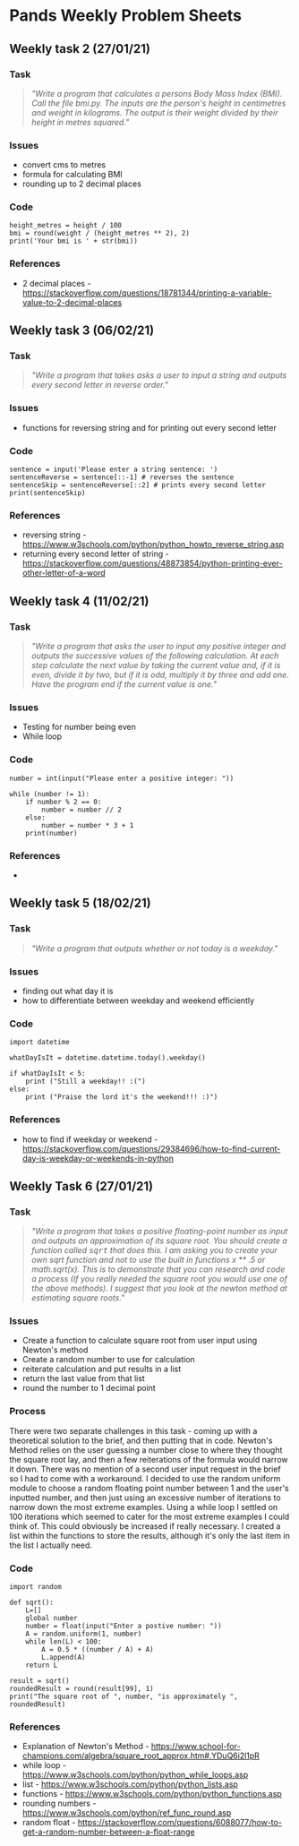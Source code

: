 # Pands Weekly Problem Sheets

## Weekly task 2 (27/01/21)

### Task 
>*"Write a program that calculates a persons Body Mass Index (BMI). Call the file bmi.py. The inputs are the person's height in centimetres and weight in kilograms. The output is their weight divided by their height in metres squared."*

### Issues
- convert cms to metres
- formula for calculating BMI
- rounding up to 2 decimal places

### Code 

    height_metres = height / 100
    bmi = round(weight / (height_metres ** 2), 2)
    print('Your bmi is ' + str(bmi))

### References
- 2 decimal places - https://stackoverflow.com/questions/18781344/printing-a-variable-value-to-2-decimal-places

## Weekly task 3 (06/02/21)

### Task 
>*"Write a program that takes asks a user to input a string and outputs every second letter in reverse order."*

### Issues 
- functions for reversing string and for printing out every second letter

### Code
    
    sentence = input('Please enter a string sentence: ')
    sentenceReverse = sentence[::-1] # reverses the sentence
    sentenceSkip = sentenceReverse[::2] # prints every second letter
    print(sentenceSkip)

### References 
- reversing string - https://www.w3schools.com/python/python_howto_reverse_string.asp
- returning every second letter of string - https://stackoverflow.com/questions/48873854/python-printing-ever-other-letter-of-a-word

## Weekly task 4 (11/02/21)

### Task
>*"Write a program that asks the user to input any positive integer and outputs the successive values of the following calculation. At each step calculate the next value by taking the current value and, if it is even, divide it by two, but if it is odd, multiply it by three and add one. Have the program end if the current value is one."*

### Issues
- Testing for number being even
- While loop

### Code 

    number = int(input("Please enter a positive integer: "))

    while (number != 1):
        if number % 2 == 0:
            number = number // 2
        else:
            number = number * 3 + 1
        print(number)

### References 
-

## Weekly task 5 (18/02/21)

### Task
>*"Write a program that outputs whether or not today is a weekday."*

### Issues 
- finding out what day it is
- how to differentiate between weekday and weekend efficiently

### Code 

    import datetime

    whatDayIsIt = datetime.datetime.today().weekday()

    if whatDayIsIt < 5:
        print ("Still a weekday!! :(")
    else:
        print ("Praise the lord it's the weekend!!! :)")

### References  
- how to find if weekday or weekend - https://stackoverflow.com/questions/29384696/how-to-find-current-day-is-weekday-or-weekends-in-python

## Weekly Task 6 (27/01/21)

### Task  
>*"Write a program that takes a positive floating-point number as input and outputs an approximation of its square root. You should create a function called <tt>sqrt</tt> that does this. I am asking you to create your own sqrt function and not to use the built in functions x ** .5 or math.sqrt(x). This is to demonstrate that you can research and code a process (If you really needed the square root you would use one of the above methods). I suggest that you look at the newton method at estimating square roots."*

### Issues
- Create a function to calculate square root from user input using Newton's method
- Create a random number to use for calculation
- reiterate calculation and put results in a list
- return the last value from that list
- round the number to 1 decimal point

### Process 
There were two separate challenges in this task - coming up with a theoretical solution to the brief, and then putting that in code.
Newton's Method relies on the user guessing a number close to where they thought the square root lay, and then a few reiterations of the formula would narrow it down. There was no mention of a second user input request in the brief so I had to come with a workaround. I decided to use the random uniform module to choose a random floating point number between 1 and the user's inputted number, and then just using an excessive number of iterations to narrow down the most extreme examples.
Using a while loop I settled on 100 iterations which seemed to cater for the most extreme examples I could think of. This could obviously be increased if really necessary.
I created a list within the functions to store the results, although it's only the last item in the list I actually need.

### Code 

    import random

    def sqrt():
        L=[]
        global number
        number = float(input("Enter a postive number: "))
        A = random.uniform(1, number)
        while len(L) < 100:
            A = 0.5 * ((number / A) + A)
            L.append(A)
        return L

    result = sqrt()
    roundedResult = round(result[99], 1)
    print("The square root of ", number, "is approximately ", roundedResult)

### References 
- Explanation of Newton's Method - https://www.school-for-champions.com/algebra/square_root_approx.htm#.YDuQ6i2l1pR
- while loop - https://www.w3schools.com/python/python_while_loops.asp
- list - https://www.w3schools.com/python/python_lists.asp
- functions - https://www.w3schools.com/python/python_functions.asp
- rounding numbers - https://www.w3schools.com/python/ref_func_round.asp
- random float - https://stackoverflow.com/questions/6088077/how-to-get-a-random-number-between-a-float-range